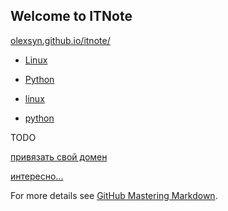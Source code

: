## Welcome to ITNote

[olexsyn.github.io/itnote/](https://olexsyn.github.io/itnote/)

- [Linux](/linux.md)
- [Python](/python.md)

- [linux](./linux)
- [python](./python)

TODO

[привязать свой домен](https://info.nic.ua/blog/github-pages-website/)

[интересно...](https://andrdi.com/blog/byistroe-razvertyivanie-sajta-na-github-pages-s-pomoshhyu-generatora-staticheskogo-html-hugo.html)

For more details see [GitHub Mastering Markdown](https://guides.github.com/features/mastering-markdown/).
